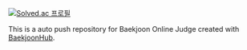 [![Solved.ac
프로필](http://mazassumnida.wtf/api/generate_badge?boj=nadana0929)](https://solved.ac/nadana0929)

This is a auto push repository for Baekjoon Online Judge created with [BaekjoonHub](https://github.com/BaekjoonHub/BaekjoonHub).
